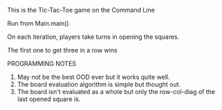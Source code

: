 This is the Tic-Tac-Toe game on the Command Line

Run from Main.main()

On each iteration, players take turns in opening the squares. 

The first one to get three in a row wins

PROGRAMMING NOTES
1. May not be the best OOD ever but it works quite well.
2. The board evaluation algorithm is simple but thought out.
3. The board isn't evaluated as a whole but only the row-col-diag of the last opened square is.